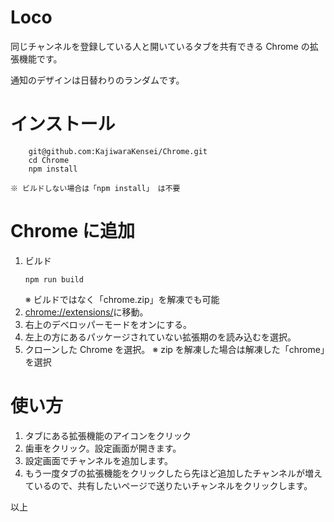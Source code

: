 # Loco

同じチャンネルを登録している人と開いているタブを共有できる Chrome の拡張機能です。

通知のデザインは日替わりのランダムです。

# インストール

```
    git@github.com:KajiwaraKensei/Chrome.git
    cd Chrome
    npm install
```

    ※ ビルドしない場合は「npm install」 は不要

# Chrome に追加

1. ビルド
   ```
   npm run build
   ```
   ※ ビルドではなく「chrome.zip」を解凍でも可能
2. [chrome://extensions/](chrome://extensions/)に移動。
3. 右上のデベロッパーモードをオンにする。
4. 左上の方にあるパッケージされていない拡張期のを読み込むを選択。
5. クローンした Chrome を選択。
   ※ zip を解凍した場合は解凍した「chrome」を選択

# 使い方

1. タブにある拡張機能のアイコンをクリック
2. 歯車をクリック。設定画面が開きます。
3. 設定画面でチャンネルを追加します。
4. もう一度タブの拡張機能をクリックしたら先ほど追加したチャンネルが増えているので、共有したいページで送りたいチャンネルをクリックします。

以上
